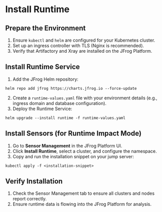 # Install Runtime

## Prepare the Environment

1. Ensure `kubectl` and `helm` are configured for your Kubernetes cluster.
2. Set up an ingress controller with TLS (Nginx is recommended).
3. Verify that Artifactory and Xray are installed on the JFrog Platform.

## Install Runtime Service

1. Add the JFrog Helm repository:

```
helm repo add jfrog https://charts.jfrog.io --force-update
```

2. Create a `runtime-values.yaml` file with your environment details (e.g., ingress domain and database configuration).
3. Deploy the Runtime Service:

```
helm upgrade --install runtime -f runtime-values.yaml
```

## **Install Sensors (for Runtime Impact Mode)**

1. Go to **Sensor Management** in the JFrog Platform UI.
2. Click **Install Runtime**, select a cluster, and configure the namespace.
3. Copy and run the installation snippet on your jump server:

```
kubectl apply -f <installation-snippet>
```

## **Verify Installation**

1. Check the Sensor Management tab to ensure all clusters and nodes report correctly.
2. Ensure runtime data is flowing into the JFrog Platform for analysis.
